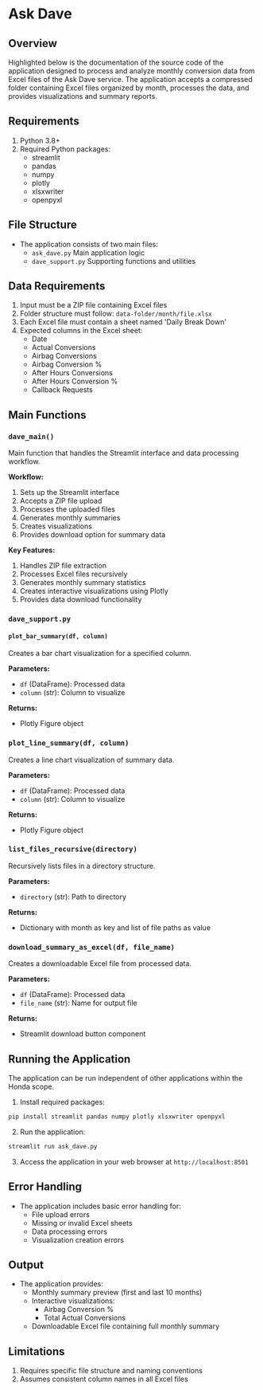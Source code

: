 # Ask Dave

## Overview
Highlighted below is the documentation of the source code of the application designed to process and analyze monthly conversion data from Excel files of the Ask Dave service. The application accepts a compressed folder containing Excel files organized by month, processes the data, and provides visualizations and summary reports.

## Requirements
1. Python 3.8+
2. Required Python packages:
    - streamlit
    - pandas
    - numpy
    - plotly
    - xlsxwriter
    - openpyxl

## File Structure
- The application consists of two main files:
    - `ask_dave.py` Main application logic
    - `dave_support.py` Supporting functions and utilities

## Data Requirements
1. Input must be a ZIP file containing Excel files
2. Folder structure must follow: `data-folder/month/file.xlsx`
3. Each Excel file must contain a sheet named 'Daily Break Down'
4. Expected columns in the Excel sheet:
    - Date
    - Actual Conversions
    - Airbag Conversions
    - Airbag Conversion %
    - After Hours Conversions
    - After Hours Conversion %
    - Callback Requests

## Main Functions

### `dave_main()`
Main function that handles the Streamlit interface and data processing workflow.

**Workflow:**

1. Sets up the Streamlit interface
2. Accepts a ZIP file upload
3. Processes the uploaded files
4. Generates monthly summaries
5. Creates visualizations
6. Provides download option for summary data

**Key Features:**

1. Handles ZIP file extraction
2. Processes Excel files recursively
3. Generates monthly summary statistics
4. Creates interactive visualizations using Plotly
5. Provides data download functionality

### `dave_support.py`

#### `plot_bar_summary(df, column)`
Creates a bar chart visualization for a specified column.

**Parameters:**

- `df` (DataFrame): Processed data
- `column` (str): Column to visualize

**Returns:**

- Plotly Figure object

### `plot_line_summary(df, column)`
Creates a line chart visualization of summary data.

**Parameters:**

- `df` (DataFrame): Processed data
- `column` (str): Column to visualize

**Returns:**

- Plotly Figure object

### `list_files_recursive(directory)`
Recursively lists files in a directory structure.

**Parameters:**

- `directory` (str): Path to directory

**Returns:**

- Dictionary with month as key and list of file paths as value

### `download_summary_as_excel(df, file_name)`
Creates a downloadable Excel file from processed data.

**Parameters:**

- `df` (DataFrame): Processed data
- `file_name` (str): Name for output file

**Returns:**

- Streamlit download button component

## Running the Application
The application can be run independent of other applications within the Honda scope.

1. Install required packages:
```bash
pip install streamlit pandas numpy plotly xlsxwriter openpyxl
```
2. Run the application:
```bash
streamlit run ask_dave.py
```
3. Access the application in your web browser at `http://localhost:8501`

## Error Handling
- The application includes basic error handling for:
    - File upload errors
    - Missing or invalid Excel sheets
    - Data processing errors
    - Visualization creation errors

## Output
- The application provides:
    - Monthly summary preview (first and last 10 months)
    - Interactive visualizations:
        - Airbag Conversion %
        - Total Actual Conversions
    - Downloadable Excel file containing full monthly summary

## Limitations
1. Requires specific file structure and naming conventions
2. Assumes consistent column names in all Excel files